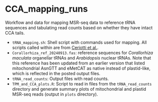# CCA_mapping_runs

Workflow and data for mapping MSR-seq data to reference tRNA sequences and tabulating read counts based on whether they have intact CCA tails.

- `tRNA_mapping.sh`: Shell script with commands used for mapping. All scripts called within are from [Ceriotti et al.](https://www.biorxiv.org/content/10.1101/2024.09.09.612099v1).
- `Corallorhiza_ref_20240913.fas`: reference sequences for *Corallorhiza maculata* organellar tRNAs and *Arabidopsis* nuclear tRNAs. Note that this reference has been updated from an earlier version that listed mitochondrial AsnGTT and eMetCAT as native instead of plastid-like, which is reflected in the posted output files.
- `tRNA_read_counts`: Output files with read counts.
- `TPM_and_CCA_plots.R`: Script to read in files from the `tRNA_read_counts` directory and generate summary plots of mitochondrial and plastid MSR-seq reads (output in `plots` directory).